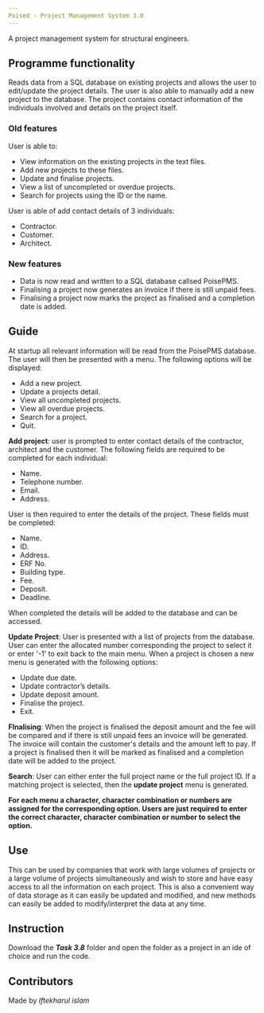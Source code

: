 ```yaml
---
Poised - Project Management System 3.0
---
```

A project management system for structural engineers.

## Programme functionality

Reads data from a SQL database on existing projects and allows the user to edit/update the project details.
The user is also able to manually add a new project to the database. The project contains contact information of the
individuals involved and details on the project itself.

### Old features

User is able to:
* View information on the existing projects in the text files.
* Add new projects to these files.
* Update and finalise projects.
* View a list of uncompleted or overdue projects.
* Search for projects using the ID or the name.

User is able of add contact details of 3 individuals:
* Contractor.
* Customer.
* Architect.

### New features

* Data is now read and written to a SQL database callsed PoisePMS.
* Finalising a project now generates an invoice if there is still unpaid fees.
* Finalising a project now marks the project as finalised and a completion date is added.

## Guide

At startup all relevant information will be read from the PoisePMS database.
The user will then be presented with a menu.
The following options will be displayed:
* Add a new project.
* Update a projects detail.
* View all uncompleted projects.
* View all overdue projects.
* Search for a project.
* Quit.

**Add project**:
user is prompted to enter contact details of the contractor, architect and the customer.
The following fields are required to be completed for each individual:
* Name.
* Telephone number.
* Email.
* Address.

User is then required to enter the details of the project.
These fields must be completed:
* Name.
* ID.
* Address.
* ERF No.
* Building type.
* Fee.
* Deposit.
* Deadline.

When completed the details will be added to the database and can be accessed.

**Update Project**:
User is presented with a list of projects from the database.
User can enter the allocated number corresponding the project to select it or enter '-1' to exit back to the main menu.
When a project is chosen a new menu is generated with the following options:
* Update due date.
* Update contractor’s details.
* Update deposit amount.
* Finalise the project.
* Exit.

**FInalising**:
When the project is finalised the deposit amount and the fee will be compared and if there is still unpaid fees an invoice will be generated.
The invoice will contain the customer's details and the amount left to pay.
If a project is finalised then it will be marked as finalised and a completion date will be added to the project.

**Search**:
User can either enter the full project name or the full project ID.
If a matching project is selected, then the **update project** menu is generated.

__For each menu a character, character combination or numbers are assigned for the corresponding option. Users are just required to enter the correct character,
character combination or number to select the option.__

## Use

This can be used by companies that work with large volumes of projects or a large volume of projects simultaneously and
wish to store and have easy access to all the information on each project. This is also a convenient way of data storage as
it can easily be updated and modified, and new methods can easily be added to modify/interpret the data at any time.

## Instruction

Download the *__Task 3.8__* folder and open the folder as a project in an ide of choice and run the code.

## Contributors

Made by *Iftekharul islam*

  

